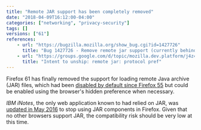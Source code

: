 ```yaml
---
title: "Remote JAR support has been completely removed"
date: "2018-04-09T16:12:00-04:00"
categories: ["networking", "privacy-security"]
tags: []
versions: ["61"]
references:
    - url: "https://bugzilla.mozilla.org/show_bug.cgi?id=1427726"
      title: "Bug 1427726 - Remove remote jar support (currently behind a disabled about:config pref)"
    - url: "https://groups.google.com/d/topic/mozilla.dev.platform/j4z4-iV5IwI/discussion"
      title: "Intent to unship: remote jar: protocol pref"
---
```

Firefox 61 has finally removed the support for loading remote Java archive (JAR) files, which had been [disabled by default since Firefox 55](https://www.fxsitecompat.dev/en-CA/docs/2017/remote-jar-support-has-been-disabled-again/) but could be enabled using the browser's hidden preference when necessary.

*IBM iNotes*, the only web application known to had relied on JAR, was [updated in May 2016](https://www-10.lotus.com/ldd/fixlist.nsf/8d1c0550e6242b69852570c900549a74/e413ea1ca447b3bf85257f77006b7f60) to stop using JAR components in Firefox. Given that no other browsers support JAR, the compatibility risk should be very low at this time.
